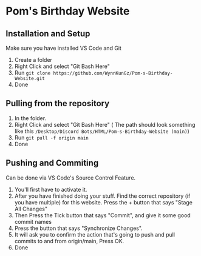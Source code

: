 # Pom's Birthday Website

## Installation and Setup

Make sure you have installed VS Code and Git

1. Create a folder
2. Right Click and select "Git Bash Here"
3. Run ```git clone https://github.com/WynnKunGz/Pom-s-Birthday-Website.git```
4. Done

## Pulling from the repository

1. In the folder.
2. Right Click and select "Git Bash Here"
( The path should look something like this ```/Desktop/Discord Bots/HTML/Pom-s-Birthday-Website (main)```)
3. Run ```git pull -f origin main```
4. Done

## Pushing and Commiting

Can be done via VS Code's Source Control Feature.

1. You'll first have to activate it.
2. After you have finished doing your stuff. Find the correct repository (if you have multiple) for this website. Press the + button that says "Stage All Changes"
3. Then Press the Tick button that says "Commit", and give it some good commit names
4. Press the button that says "Synchronize Changes".
5. It will ask you to confirm the action that's going to push and pull commits to and from origin/main, Press OK.
6. Done